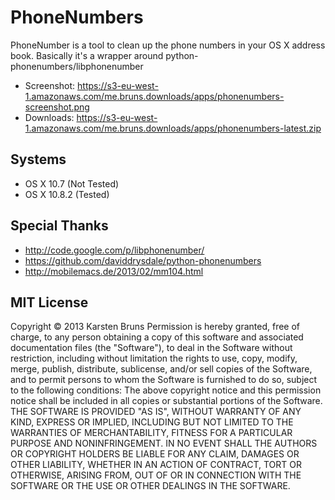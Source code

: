 PhoneNumbers
============
PhoneNumber is a tool to clean up the phone numbers in your OS X address book. Basically it's a wrapper around python-phonenumbers/libphonenumber

* Screenshot: https://s3-eu-west-1.amazonaws.com/me.bruns.downloads/apps/phonenumbers-screenshot.png
* Downloads: https://s3-eu-west-1.amazonaws.com/me.bruns.downloads/apps/phonenumbers-latest.zip


Systems
-------

* OS X 10.7 (Not Tested)
* OS X 10.8.2 (Tested)


Special Thanks
-----------
* http://code.google.com/p/libphonenumber/
* https://github.com/daviddrysdale/python-phonenumbers
* http://mobilemacs.de/2013/02/mm104.html


MIT License
-----------
Copyright © 2013 Karsten Bruns
Permission is hereby granted, free of charge, to any person obtaining a copy of this software and associated documentation files (the "Software"), to deal in the Software without restriction, including without limitation the rights to use, copy, modify, merge, publish, distribute, sublicense, and/or sell copies of the Software, and to permit persons to whom the Software is furnished to do so, subject to the following conditions:
The above copyright notice and this permission notice shall be included in all copies or substantial portions of the Software.
THE SOFTWARE IS PROVIDED "AS IS", WITHOUT WARRANTY OF ANY KIND, EXPRESS OR IMPLIED, INCLUDING BUT NOT LIMITED TO THE WARRANTIES OF MERCHANTABILITY, FITNESS FOR A PARTICULAR PURPOSE AND NONINFRINGEMENT. IN NO EVENT SHALL THE AUTHORS OR COPYRIGHT HOLDERS BE LIABLE FOR ANY CLAIM, DAMAGES OR OTHER LIABILITY, WHETHER IN AN ACTION OF CONTRACT, TORT OR OTHERWISE, ARISING FROM, OUT OF OR IN CONNECTION WITH THE SOFTWARE OR THE USE OR OTHER DEALINGS IN THE SOFTWARE.
